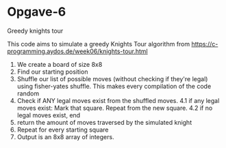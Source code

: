 # Opgave-6
Greedy knights tour

This code aims to simulate a greedy Knights Tour algorithm from https://c-programming.aydos.de/week06/knights-tour.html

1. We create a board of size 8x8
2. Find our starting position
3. Shuffle our list of possible moves (without checking if they're legal) using fisher-yates shuffle. This makes every compilation of the code random
4. Check if ANY legal moves exist from the shuffled moves.
   4.1 if any legal moves exist: Mark that square. Repeat from the new square.
   4.2 if no legal moves exist, end
5. return the amount of moves traversed by the simulated knight
6. Repeat for every starting square
7. Output is an 8x8 array of integers.
